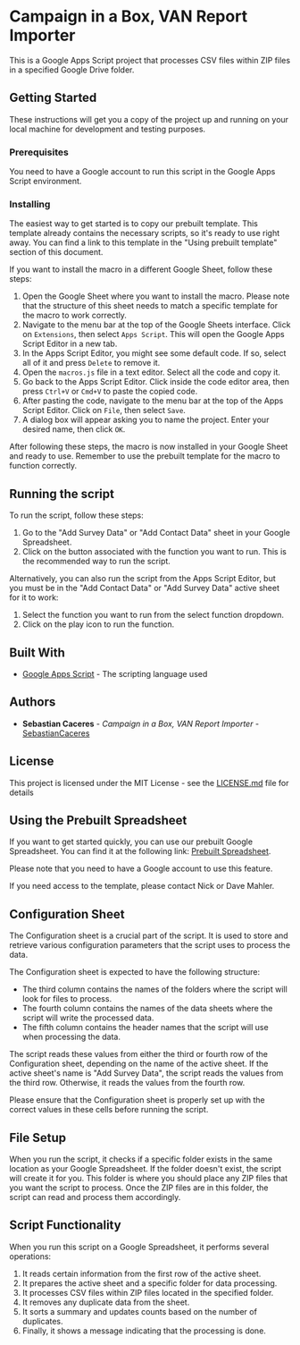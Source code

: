 # Campaign in a Box, VAN Report Importer

This is a Google Apps Script project that processes CSV files within ZIP files in a specified Google Drive folder.

## Getting Started

These instructions will get you a copy of the project up and running on your local machine for development and testing purposes.

### Prerequisites

You need to have a Google account to run this script in the Google Apps Script environment. 

### Installing

The easiest way to get started is to copy our prebuilt template. This template already contains the necessary scripts, so it's ready to use right away. You can find a link to this template in the "Using prebuilt template" section of this document.

If you want to install the macro in a different Google Sheet, follow these steps:

1. Open the Google Sheet where you want to install the macro. Please note that the structure of this sheet needs to match a specific template for the macro to work correctly.
2. Navigate to the menu bar at the top of the Google Sheets interface. Click on `Extensions`, then select `Apps Script`. This will open the Google Apps Script Editor in a new tab.
3. In the Apps Script Editor, you might see some default code. If so, select all of it and press `Delete` to remove it.
4. Open the `macros.js` file in a text editor. Select all the code and copy it.
5. Go back to the Apps Script Editor. Click inside the code editor area, then press `Ctrl+V` or `Cmd+V` to paste the copied code.
6. After pasting the code, navigate to the menu bar at the top of the Apps Script Editor. Click on `File`, then select `Save`.
7. A dialog box will appear asking you to name the project. Enter your desired name, then click `OK`.

After following these steps, the macro is now installed in your Google Sheet and ready to use. Remember to use the prebuilt template for the macro to function correctly.

## Running the script

To run the script, follow these steps:

1. Go to the "Add Survey Data" or "Add Contact Data" sheet in your Google Spreadsheet.
2. Click on the button associated with the function you want to run. This is the recommended way to run the script.

Alternatively, you can also run the script from the Apps Script Editor, but you must be in the "Add Contact Data" or "Add Survey Data" active sheet for it to work:

1. Select the function you want to run from the select function dropdown.
2. Click on the play icon to run the function.

## Built With

* [Google Apps Script](https://developers.google.com/apps-script) - The scripting language used

## Authors

* **Sebastian Caceres** - *Campaign in a Box, VAN Report Importer* - [SebastianCaceres](https://github.com/SebastianCaceres/)

## License

This project is licensed under the MIT License - see the [LICENSE.md](LICENSE.md) file for details

## Using the Prebuilt Spreadsheet

If you want to get started quickly, you can use our prebuilt Google Spreadsheet. You can find it at the following link: [Prebuilt Spreadsheet](https://docs.google.com/spreadsheets/d/1ZO4C2JnS4Z-QF5EEXGjZcA6inW1ZOpqtoqtByZeuCc4/edit?usp=drive_link).

Please note that you need to have a Google account to use this feature.

If you need access to the template, please contact Nick or Dave Mahler.

## Configuration Sheet

The Configuration sheet is a crucial part of the script. It is used to store and retrieve various configuration parameters that the script uses to process the data.

The Configuration sheet is expected to have the following structure:

- The third column contains the names of the folders where the script will look for files to process.
- The fourth column contains the names of the data sheets where the script will write the processed data.
- The fifth column contains the header names that the script will use when processing the data.

The script reads these values from either the third or fourth row of the Configuration sheet, depending on the name of the active sheet. If the active sheet's name is "Add Survey Data", the script reads the values from the third row. Otherwise, it reads the values from the fourth row.

Please ensure that the Configuration sheet is properly set up with the correct values in these cells before running the script.

## File Setup

When you run the script, it checks if a specific folder exists in the same location as your Google Spreadsheet. If the folder doesn't exist, the script will create it for you. This folder is where you should place any ZIP files that you want the script to process. Once the ZIP files are in this folder, the script can read and process them accordingly.

## Script Functionality

When you run this script on a Google Spreadsheet, it performs several operations:

1. It reads certain information from the first row of the active sheet.
2. It prepares the active sheet and a specific folder for data processing.
3. It processes CSV files within ZIP files located in the specified folder.
4. It removes any duplicate data from the sheet.
5. It sorts a summary and updates counts based on the number of duplicates.
6. Finally, it shows a message indicating that the processing is done.

